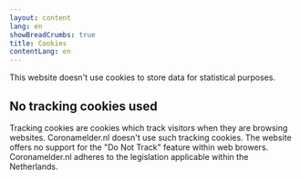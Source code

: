 ```yaml
---
layout: content
lang: en
showBreadCrumbs: true
title: Cookies
contentLang: en
---
```

This website doesn't use cookies to store data for statistical purposes.

## No tracking cookies used

Tracking cookies are cookies which track visitors when they are browsing websites. Coronamelder.nl doesn't use such tracking cookies. The website offers no support for the "Do Not Track" feature within web browers. Coronamelder.nl adheres to the legislation applicable within the Netherlands.
